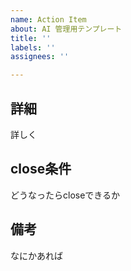 ```yaml
---
name: Action Item
about: AI 管理用テンプレート
title: ''
labels: ''
assignees: ''

---
```


## 詳細
詳しく

## close条件
どうなったらcloseできるか

## 備考
なにかあれば

<!--
## 注意
- 関連する Projects が存在する場合，それの紐付けを行うこと
- 可能ならば `priority` ラベルを付けること
- 可能ならば Assignees を設定すること
- close するときは結論を明記すること
-->
